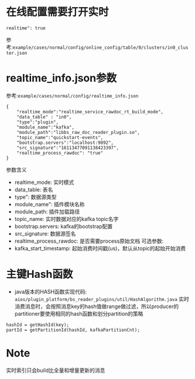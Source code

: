 # 在线配置需要打开实时
```
realtime": true
```
参考:`example/cases/normal/config/online_config/table/0/clusters/in0_cluster.json`

# realtime_info.json参数
参考:`example/cases/normal/config/realtime_info.json`
```
{
    "realtime_mode":"realtime_service_rawdoc_rt_build_mode",
    "data_table" : "in0",
    "type":"plugin",
    "module_name":"kafka",
    "module_path":"libbs_raw_doc_reader_plugin.so",
    "topic_name":"quickstart-events",
    "bootstrap.servers":"localhost:9092",
    "src_signature":"16113477091138423397",
    "realtime_process_rawdoc": "true"
}
```
参数含义
- realtime_mode: 实时模式
- data_table: 表名
- type": 数据源类型
- module_name": 插件模块名称
- module_path: 插件加载路径
- topic_name: 实时数据对应的kafka topic名字
- bootstrap.servers: kafka的bootstrap配置
- src_signature: 数据源签名
- realtime_process_rawdoc: 是否需要process原始文档
可选参数:
- kafka_start_timestamp: 起始消费时间戳(us)，默认从topic的起始开始消费

# 主键Hash函数
- java版本的HASH函数实现代码: `aios/plugin_platform/bs_reader_plugins/util/HashAlgorithm.java`
实时消费消息时，会按照消息key的hash值做range做过滤，所以producer的partitioner要使用相同的hash函数和划分partition的策略
```
hashId = getHashId(key);
partId = getPartitionId(hashId, kafkaPartitionCnt);
```

# Note
实时索引只会build比全量和增量更新的消息